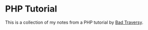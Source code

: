 # PHP Tutorial

This is a collection of my notes from a PHP tutorial by [Bad Traversy](https://github.com/bradtraversy).